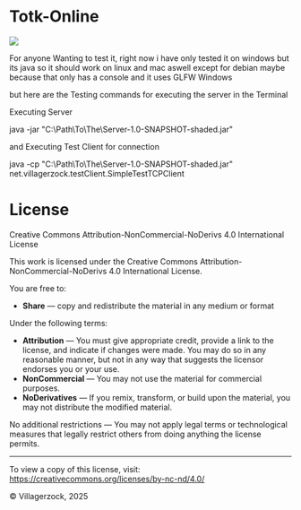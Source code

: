 # Totk-Online

[![](https://gamebanana.com/wips/embeddables/94739?type=sd_image)](https://gamebanana.com/wips/94739)

For anyone Wanting to test it, right now i have only tested it on windows but its java so it should work on linux and mac aswell except for debian maybe because that only has a console and it uses GLFW Windows

but here are the Testing commands for executing the server in the Terminal

Executing Server

java -jar "C:\Path\To\The\Server-1.0-SNAPSHOT-shaded.jar"

and Executing Test Client for connection

java -cp "C:\Path\To\The\Server-1.0-SNAPSHOT-shaded.jar" net.villagerzock.testClient.SimpleTestTCPClient


# License

Creative Commons Attribution-NonCommercial-NoDerivs 4.0 International License

This work is licensed under the Creative Commons Attribution-NonCommercial-NoDerivs 4.0 International License.

You are free to:

- **Share** — copy and redistribute the material in any medium or format

Under the following terms:

- **Attribution** — You must give appropriate credit, provide a link to the license, and indicate if changes were made. You may do so in any reasonable manner, but not in any way that suggests the licensor endorses you or your use.
- **NonCommercial** — You may not use the material for commercial purposes.
- **NoDerivatives** — If you remix, transform, or build upon the material, you may not distribute the modified material.

No additional restrictions — You may not apply legal terms or technological measures that legally restrict others from doing anything the license permits.

---

To view a copy of this license, visit:  
https://creativecommons.org/licenses/by-nc-nd/4.0/

© Villagerzock, 2025
